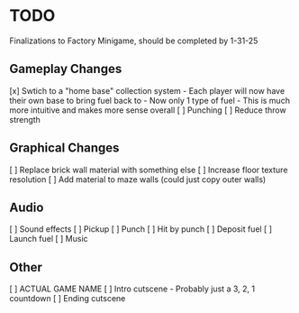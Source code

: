 # TODO

Finalizations to Factory Minigame, should be completed by 1-31-25

## Gameplay Changes
[x] Swtich to a "home base" collection system
	- Each player will now have their own base to bring fuel back to
	- Now only 1 type of fuel
	- This is much more intuitive and makes more sense overall
[ ] Punching
[ ] Reduce throw strength

## Graphical Changes
[ ] Replace brick wall material with something else
[ ] Increase floor texture resolution
[ ] Add material to maze walls (could just copy outer walls)

## Audio
[ ] Sound effects
	[ ] Pickup
	[ ] Punch
	[ ] Hit by punch
	[ ] Deposit fuel
	[ ] Launch fuel
[ ] Music

## Other
[ ] ACTUAL GAME NAME
[ ] Intro cutscene
	- Probably just a 3, 2, 1 countdown
[ ] Ending cutscene
